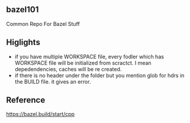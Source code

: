 ## bazel101
Common Repo For Bazel Stuff

## Higlights

* if you have multiple WORKSPACE file, every fodler which has WORKSPACE file will be initialized from scractct. I mean depedendencies, caches will be re created.
* if there is no header under the folder but you mention glob for hdrs in the BUILD file. it gives an error.
## Reference
https://bazel.build/start/cpp

